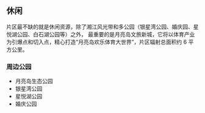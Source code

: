 ## **休闲**

片区最不缺的就是休闲资源，除了湘江风光带和多公园（银星湾公园、婚庆园、星悦湖公园、白石湖公园等）之外，
最重要的是月亮岛文旅新城，它将以体育产业为引爆点和切入点，精心打造“月亮岛欢乐体育大世界”，片区辐射总面积约 6 平方公里。

### 周边公园

- 月亮岛生态公园
- 银星湾公园
- 星悦湖公园
- 婚庆公园
